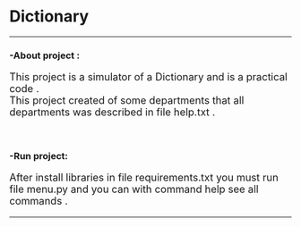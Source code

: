 <h1>Dictionary</h1>
<hr>
<h3>-About project :</h3>
<p style="font-size: large">
    This project is a simulator of a Dictionary 
    and is  a practical code .<br>
    This project created of some departments that 
    all departments was described in file help.txt .
</p>
<br>
<h3>-Run project:</h3>
<p style="font-size: large">
    After install libraries in file requirements.txt
    you must run file menu.py and you can with command 
    help see all commands .
</p>
<hr>